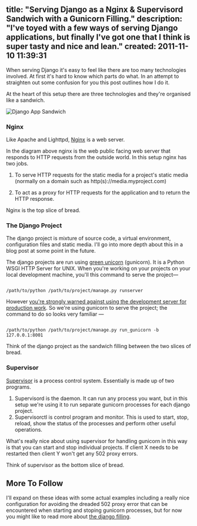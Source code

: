 title: "Serving Django as a Nginx & Supervisord Sandwich with a Gunicorn Filling."
description: "I've toyed with a few ways of serving Django applications, but finally I've got one that I think is super tasty and nice and lean."
created: 2011-11-10 11:39:31
---

When serving Django it's easy to feel like there are too many technologies involved. At first it's hard to know which parts do what. In an attempt to straighten out some confusion for you this post outlines how I do it. 

At the heart of this setup there are three technologies and they're organised like a sandwich.

![Django App Sandwich](http://media.jamiecurle.com/uploads/2011/11/10/blogimage/django.sandwich.png)

### Nginx

Like Apache and Lighttpd, [Nginx][2] is a web server.

In the diagram above nginx is the web public facing web server that responds to HTTP requests from the outside world. In this setup nginx has two jobs.

1. To serve HTTP requests for the static media for a project's static media (normally on a domain such as http(s)://media.myproject.com)

2. To act as a proxy for HTTP requests for the application and to return the HTTP response.

Nginx is the top slice of bread.

### The Django Project
 
The django project is mixture of source code, a virtual environment, configuration files and static media. I'll go into more depth about this in a blog post at some point in the future. 

The django projects are run using [green unicorn][4] (gunicorn). It is a Python WSGI HTTP Server for UNIX. When you're working on your projects on your local development machine, you'll this command to serve the project&mdash;

<code lang="python">
/path/to/python /path/to/project/manage.py runserver
</code>

However [you're strongly warned against using the development server for production work][5]. So we're using gunicorn to serve the project; the command to do so looks very familiar &mdash;

<code lang="python">
/path/to/python /path/to/project/manage.py run_gunicorn -b 127.0.0.1:8001
</code>


Think of the django project as the sandwich filling between the two slices of bread.

### Supervisor

[Supervisor][3] is a process control system. Essentially is made up of two programs.

1. Supervisord is the daemon. It can run any process you want, but in this setup we're using it to run separate gunicorn processes for each django project.
2. Supervisorctl is control program and monitor. This is used to start, stop, reload, show the status of the processes and perform other useful operations.

What's really nice about using supervisor for handling gunicorn in this way is that you can start and stop individual projects. If client X needs to be restarted then client Y won't get any 502 proxy errors. 

Think of supervisor as the bottom slice of bread.

## More To Follow

I'll expand on these ideas with some actual examples including a really nice configuration for avoiding the dreaded 502 proxy error that can be encountered when starting and stoping gunicorn processes, but for now you might like to read more about [the django filling][6].


[1]: http://designcc.co.uk/
[2]: http://nginx.org/
[3]: http://supervisord.org/
[4]: http://gunicorn.org/
[5]: https://docs.djangoproject.com/en/dev/ref/django-admin/#runserver-port-or-address-port
[6]: http://jamiecurle.com/blog/the-django-sandwich-filling/


